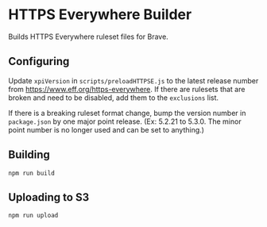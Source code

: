 # HTTPS Everywhere Builder

Builds HTTPS Everywhere ruleset files for Brave.

## Configuring

Update `xpiVersion` in `scripts/preloadHTTPSE.js` to the latest release number from https://www.eff.org/https-everywhere. If there are rulesets that are broken and need to be disabled, add them to the `exclusions` list.

If there is a breaking ruleset format change, bump the version number in
`package.json` by one major point release. (Ex: 5.2.21 to 5.3.0. The minor
point number is no longer used and can be set to anything.)

## Building

`npm run build`

## Uploading to S3

`npm run upload`
